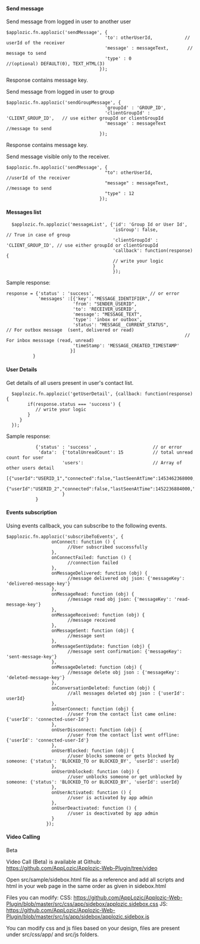 ####  Send message

Send message from logged in user to another user
 ```
$applozic.fn.applozic('sendMessage', {
                                      'to': otherUserId,            // userId of the receiver
                                      'message' : messageText,       // message to send    
                                      'type' : 0                     //(optional) DEFAULT(0), TEXT_HTML(3)
                                    });
 ```

Response contains message key.


Send message from logged in user to group
 ```
$applozic.fn.applozic('sendGroupMessage', {
                                      'groupId' : 'GROUP_ID',       
                                      'clientGroupId' : 'CLIENT_GROUP_ID',   // use either groupId or clientGroupId
                                      'message' : messageText       //message to send           
                                    });
 ```

Response contains message key.



Send message visible only to the receiver.
 ```
$applozic.fn.applozic('sendMessage', {
                                      "to": otherUserId,            //userId of the receiver
                                      "message" : messageText,       //message to send    
                                      "type" : 12
                                    }); 
```

 
#### Messages list    

```
  $applozic.fn.applozic('messageList', {'id': 'Group Id or User Id',     
                                        'isGroup': false,               // True in case of group 
                                        'clientGroupId' : 'CLIENT_GROUP_ID', // use either groupId or clientGroupId
                                        'callback': function(response){ 
                                        // write your logic
                                        } 
                                        });
```        

 
Sample response:           

 ```
 response = {'status' : 'success',                     // or error
             'messages' :[{'key': "MESSAGE_IDENTIFIER",
                          'from': "SENDER_USERID",         
                          'to': 'RECEIVER_USERID',
                          'message': "MESSAGE_TEXT",
                          'type': 'inbox or outbox',
                          'status': "MESSAGE__CURRENT_STATUS",        // For outbox message  (sent, delivered or read)
                                                                    // For inbox messsage (read, unread)
                          'timeStamp': 'MESSAGE_CREATED_TIMESTAMP'          
                         }]                
           }
```


####  User Details
Get details of all users present in user's contact list.

```
  $applozic.fn.applozic('getUserDetail', {callback: function(response) {
        if(response.status === 'success') {
           // write your logic
        }
     }
  });
```

Sample response:

```
           {'status' : 'success' ,                     // or error
            'data':  {'totalUnreadCount': 15           // total unread count for user          
                     'users':                          // Array of other users detail
                        [{"userId":"USERID_1","connected":false,"lastSeenAtTime":1453462368000,"createdAtTime":1452150981000,"unreadCount":3}, 
                        {"userId":"USERID_2","connected":false,"lastSeenAtTime":1452236884000,"createdAtTime":1452236884000,"unreadCount":1}]    
                     }
           }
```


#### Events subscription

Using events callback, you can subscribe to the following events.

```
$applozic.fn.applozic('subscribeToEvents', {
                 onConnect: function () {
                       //User subscribed successfully
                 },
                 onConnectFailed: function () {
                       //connection failed
                 },
                 onMessageDelivered: function (obj) {
                       //message delivered obj json: {'messageKey': 'delivered-message-key'}
                 },
                 onMessageRead: function (obj) {
                       //message read obj json: {'messageKey': 'read-message-key'}
                 },
                 onMessageReceived: function (obj) {
                       //message received
                 },
                 onMessageSent: function (obj) {
                       //message sent
                 },
                 onMessageSentUpdate: function (obj) {
                       //message sent confirmation: {'messageKey': 'sent-message-key'}
                 },
                 onMessageDeleted: function (obj) {
                       //message delete obj json : {'messageKey': 'deleted-message-key'}
                 },
                 onConversationDeleted: function (obj) {
                       //all messages deleted obj json : {'userId': userId}
                 },
                 onUserConnect: function (obj) {
                       //user from the contact list came online: {'userId': 'connected-user-Id'}
                 },
                 onUserDisconnect: function (obj) {
                       //user from the contact list went offline: {'userId': 'connected-user-Id'}
                 },
                 onUserBlocked: function (obj) {
                       //user blocks someone or gets blocked by someone: {'status': 'BLOCKED_TO or BLOCKED_BY', 'userId': userId}
                 },
                 onUserUnblocked: function (obj) {
                       //user unblocks someone or get unblocked by someone: {'status': 'BLOCKED_TO or BLOCKED_BY', 'userId': userId}
                 },
                 onUserActivated: function () {
                       //user is activated by app admin
                 },
                 onUserDeactivated: function () {
                       //user is deactivated by app admin
                 }
               });
```

#### Video Calling
Beta

Video Call (Beta) is available at Github:
https://github.com/AppLozic/Applozic-Web-Plugin/tree/video

Open src/sample/sidebox.html file as a reference and add all scripts and html in your web page in the same order as given in sidebox.html

Files you can modify: CSS: https://github.com/AppLozic/Applozic-Web-Plugin/blob/master/src/css/app/sidebox/applozic.sidebox.css JS: https://github.com/AppLozic/Applozic-Web-Plugin/blob/master/src/js/app/sidebox/applozic.sidebox.js

You can modify css and js files based on your design, files are present under src/css/app/ and src/js folders.
